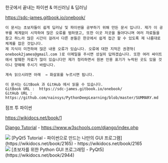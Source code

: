 한곳에서 끝내는 파이썬 & 머신러닝 & 딥러닝

https://sdc-james.gitbook.io/onebook/

    이 문서는 초보자들이 쉽게 딥러닝 및 파이썬을 공부하기 위해 만든 문서 입니다. 제가 이 공부를 체계없이 시작하여 많은 오류를 범하였고, 또한 이곳 저곳을 돌아다니며 여러 자료들을 참고 하느라 많은 시간이 걸려서 다른 분들은 한곳에서 쉽게 접근 할 수 있도록 제 나름대로 체계를 잡은 것입니다. 
    제 지식이 미천하여 많은 내용 오류가 있습니다. 오류에 대한 지적은 권경혁( onebook2james@gmail.com )로 이메일을 주시면 성실히 답하겠습니다. 또한 여러 싸이트에서 발췌한 자료가 많이 있습니다만 제가 정리하면서 원본 인용 표기가 누락된 곳도 있을 것이니 양해해 주시기 바랍니다.
    
    계속 읽으시려면 아래  → 화살표를 누르시면 됩니다.
    
    이 문서는 GitBook 과 GitHub 에서 읽을 수 있습니다.
    GitBook URL :  https://sdc-james.gitbook.io/onebook/
    GitHub URL : https://github.com/nainsys/PythonDeepLearning/blob/master/SUMMARY.md


점프 투 파이썬

https://wikidocs.net/book/1

[Django Tutorial](https://www.w3schools.com/django/index.php) - https://www.w3schools.com/django/index.php

<img src="https://wikidocs.net/images//book/cover_2tGPBMt.png" >
[PyQt5 Tutorial - 파이썬으로 만드는 나만의 GUI 프로그램](https://wikidocs.net/book/2165) - https://wikidocs.net/book/2165

<br>
<img src="https://wikidocs.net/images//book/Qt_for_beginner-01.jpg" > [초보자를 위한 Python GUI 프로그래밍 - PyQt5](https://wikidocs.net/book/2944)
